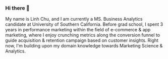 <!--
**linhhchuu/linhhchuu** is a ✨ _special_ ✨ repository because its `README.md` (this file) appears on your GitHub profile.

Here are some ideas to get you started:

- 🔭 I’m currently working on ...
- 🌱 I’m currently learning ...
- 👯 I’m looking to collaborate on ...
- 🤔 I’m looking for help with ...
- 💬 Ask me about ...
- 📫 How to reach me: ...
- 😄 Pronouns: ...
- ⚡ Fun fact: ...
-->

### Hi there 👋
My name is Linh Chu, and I am currently a MS. Business Analytics candidate at University of Southern California. Before grad school, I spent 3 years in performance marketing within the field of e-commerce & app marketing, where I enjoy crunching metrics along the conversion funnel to guide acquisition & retention campaign based on customer insights. Right now, I'm building upon my domain knowledge towards Marketing Science & Analytics.
